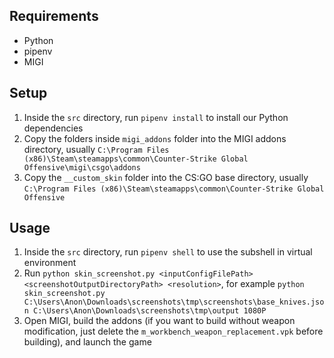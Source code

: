 ## Requirements

- Python
- pipenv
- MIGI

## Setup

1. Inside the `src` directory, run `pipenv install` to install our Python dependencies
2. Copy the folders inside `migi_addons` folder into the MIGI addons directory, usually `C:\Program Files (x86)\Steam\steamapps\common\Counter-Strike Global Offensive\migi\csgo\addons`
3. Copy the `__custom_skin` folder into the CS:GO base directory, usually `C:\Program Files (x86)\Steam\steamapps\common\Counter-Strike Global Offensive`

## Usage

1. Inside the `src` directory, run `pipenv shell` to use the subshell in virtual environment
2. Run `python skin_screenshot.py <inputConfigFilePath> <screenshotOutputDirectoryPath> <resolution>`, for example `python skin_screenshot.py C:\Users\Anon\Downloads\screenshots\tmp\screenshots\base_knives.json C:\Users\Anon\Downloads\screenshots\tmp\output 1080P`
3. Open MIGI, build the addons (if you want to build without weapon modification, just delete the `m_workbench_weapon_replacement.vpk` before building), and launch the game
